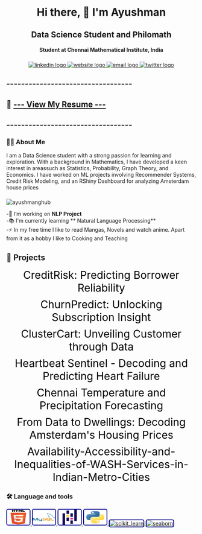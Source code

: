 <h1 align="center" style="margin-bottom: 0;"> Hi there, 👋 I'm Ayushman</h1>
<h2 align="center">Data Science Student and Philomath</h2>
<h4 align="center" style="margin-bottom: 0;">Student at Chennai Mathematical Institute, India</h4>




###

<div align="center">
  <a href="https://www.linkedin.com/in/ayushman-anupam" target="_blank">
    <img src="https://img.shields.io/static/v1?message=LinkedIn&logo=linkedin&label=&color=0077B5&logoColor=white&labelColor=&style=for-the-badge" height="25" alt="linkedin logo" />
  </a>
  <a href="https://ayushmanghub.github.io/" target="_blank">
    <img src="https://img.shields.io/static/v1?message=Website&logo=google-chrome&label=&color=4285F4&logoColor=white&labelColor=&style=for-the-badge" height="25" alt="website logo" />
  </a>
  <a href="mailto: ayushmantutu@gmail.com" target="_blank">
    <img src="https://img.shields.io/static/v1?message=Email&logo=gmail&label=&color=D14836&logoColor=white&labelColor=&style=for-the-badge" height="25" alt="email logo" />
  </a>
  <a href="https://x.com/AyurAyushman" target="_blank">
    <img src="https://img.shields.io/static/v1?message=Twitter&logo=twitter&label=&color=1DA1F2&logoColor=white&labelColor=&style=for-the-badge" height="25" alt="twitter logo" />
  </a>
</div>




##  ----------------------------------
## 🚶 [<i class="fas fa-user-tie"></i> **--- View My Resume ---**](https://github.com/AyushmanGHub/AyushmanGhub.github.io/blob/main/Ayushman%20CMI%20Resume.pdf)
##  ----------------------------------




<h3 align="left">👩‍💻  About Me</h3>
<P>I am a Data Science student with a strong passion for learning and exploration. With a background in Mathematics, I have developed a keen interest in areassuch as Statistics, Probability, Graph Theory, and Economics. I have worked on ML projects involving Recommender Systems, Credit Risk Modeling, and an RShiny Dashboard for analyzing Amsterdam house prices</P>

###
<p align="left"> <img src="https://komarev.com/ghpvc/?username=ayushmanghub&label=Profile%20views&color=0e75b6&style=flat" alt="ayushmanghub" /> </p>


-🔭 I’m working on **NLP Project**<br>
-📚 I'm currently learning ** Natural Language Processing** <br>
-⚡ In my free time I like to read Mangas, Novels and watch anime. Apart from it as a hobby I like to Cooking and Teaching</p>

###
## 📂 Projects

<div align="center">
  <p style="font-size: 28px; margin: 10px;">
    <a href="https://github.com/AyushmanGHub/CreditRisk-Predicting-Borrower-Reliability" style="text-decoration: none; color: #000;">CreditRisk: Predicting Borrower Reliability</a>
  </p>
  <p style="font-size: 28px; margin: 10px;">
    <a href="https://github.com/AyushmanGHub/ChurnPredict-Unlocking-Subscription-Insights" style="text-decoration: none; color: #000;">ChurnPredict: Unlocking Subscription Insight</a>
  </p>
  <p style="font-size: 28px; margin: 10px;">
    <a href="https://github.com/AyushmanGHub/ClusterCart-Unveiling-Customer-through-Data" style="text-decoration: none; color: #000;">ClusterCart: Unveiling Customer through Data</a>
  </p>
  <p style="font-size: 28px; margin: 10px;">
    <a href="https://github.com/AyushmanGHub/Heartbeat-Sentinel_Decoding-and-Predicting-Heart-Failure/tree/main" style="text-decoration: none; color: #000;">Heartbeat Sentinel - Decoding and Predicting Heart Failure</a>
  </p>
  <p style="font-size: 28px; margin: 10px;">
    <a href="https://github.com/AyushmanGHub/Daily-Temperature-Prediction-of-Chennai" style="text-decoration: none; color: #000;">Chennai Temperature and Precipitation Forecasting</a>
  </p>
  <p style="font-size: 28px; margin: 10px;">
    <a href="https://github.com/AyushmanGHub/From-Data-to-Dwellings-Decoding-Amsterdam-s-Housing-Prices" style="text-decoration: none; color: #000;">From Data to Dwellings: Decoding Amsterdam's Housing Prices</a>
  </p>
  <p style="font-size: 28px; margin: 10px;">
    <a href="https://github.com/AyushmanGHub/Availability_Accessibility_and_Inequalities_of_WASH_in_Metro-Cities" style="text-decoration: none; color: #000;">Availability-Accessibility-and-Inequalities-of-WASH-Services-in-Indian-Metro-Cities</a>
  </p>
</div>

###

<h3 align="left">🛠 Language and tools</h3>
<p align="left"> 
  <a href="https://www.w3.org/html/" target="_blank" rel="noreferrer"> 
    <img src="https://raw.githubusercontent.com/devicons/devicon/master/icons/html5/html5-original-wordmark.svg" alt="html5" width="60" height="40" style="border-radius: 5px; border: 2px solid darkblue;"/>
  </a> 
  <a href="https://www.mysql.com/" target="_blank" rel="noreferrer"> 
    <img src="https://raw.githubusercontent.com/devicons/devicon/master/icons/mysql/mysql-original-wordmark.svg" alt="mysql" width="60" height="40" style="border-radius: 5px; border: 2px solid darkblue;"/>
  </a> 
  <a href="https://pandas.pydata.org/" target="_blank" rel="noreferrer"> 
    <img src="https://raw.githubusercontent.com/devicons/devicon/2ae2a900d2f041da66e950e4d48052658d850630/icons/pandas/pandas-original.svg" alt="pandas" width="60" height="40" style="border-radius: 5px; border: 2px solid darkblue;"/>
  </a> 
  <a href="https://www.python.org" target="_blank" rel="noreferrer"> 
    <img src="https://raw.githubusercontent.com/devicons/devicon/master/icons/python/python-original.svg" alt="python" width="60" height="40" style="border-radius: 5px; border: 2px solid darkblue;"/>
  </a> 
  <a href="https://scikit-learn.org/" target="_blank" rel="noreferrer"> 
    <img src="https://upload.wikimedia.org/wikipedia/commons/0/05/Scikit_learn_logo_small.svg" alt="scikit_learn" width="60" height="40" style="border-radius: 5px; border: 2px solid darkblue;"/>
  </a> 
  <a href="https://seaborn.pydata.org/" target="_blank" rel="noreferrer"> 
    <img src="https://seaborn.pydata.org/_images/logo-mark-lightbg.svg" alt="seaborn" width="60" height="40" style="border-radius: 5px; border: 2px solid darkblue;"/>
  </a> 
</p>



###
